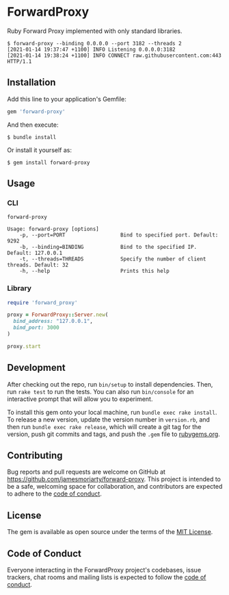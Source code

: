 # ForwardProxy

Ruby Forward Proxy implemented with only standard libraries.

```
$ forward-proxy --binding 0.0.0.0 --port 3182 --threads 2
[2021-01-14 19:37:47 +1100] INFO Listening 0.0.0.0:3182
[2021-01-14 19:38:24 +1100] INFO CONNECT raw.githubusercontent.com:443 HTTP/1.1
```

## Installation

Add this line to your application's Gemfile:

```ruby
gem 'forward-proxy'
```

And then execute:

    $ bundle install

Or install it yourself as:

    $ gem install forward-proxy

## Usage

### CLI

```
forward-proxy
```

```
Usage: forward-proxy [options]
    -p, --port=PORT                  Bind to specified port. Default: 9292
    -b, --binding=BINDING            Bind to the specified IP. Default: 127.0.0.1
    -t, --threads=THREADS            Specify the number of client threads. Default: 32
    -h, --help                       Prints this help
```

### Library

```ruby
require 'forward_proxy'

proxy = ForwardProxy::Server.new(
  bind_address: "127.0.0.1",
  bind_port: 3000
)

proxy.start
```

## Development

After checking out the repo, run `bin/setup` to install dependencies. Then, run `rake test` to run the tests. You can also run `bin/console` for an interactive prompt that will allow you to experiment.

To install this gem onto your local machine, run `bundle exec rake install`. To release a new version, update the version number in `version.rb`, and then run `bundle exec rake release`, which will create a git tag for the version, push git commits and tags, and push the `.gem` file to [rubygems.org](https://rubygems.org).

## Contributing

Bug reports and pull requests are welcome on GitHub at https://github.com/jamesmoriarty/forward-proxy. This project is intended to be a safe, welcoming space for collaboration, and contributors are expected to adhere to the [code of conduct](https://github.com/jamesmoriarty/forward-proxy/blob/master/CODE_OF_CONDUCT.md).

## License

The gem is available as open source under the terms of the [MIT License](https://opensource.org/licenses/MIT).

## Code of Conduct

Everyone interacting in the ForwardProxy project's codebases, issue trackers, chat rooms and mailing lists is expected to follow the [code of conduct](https://github.com/jamesmoriarty/forward-proxy/blob/master/CODE_OF_CONDUCT.md).
